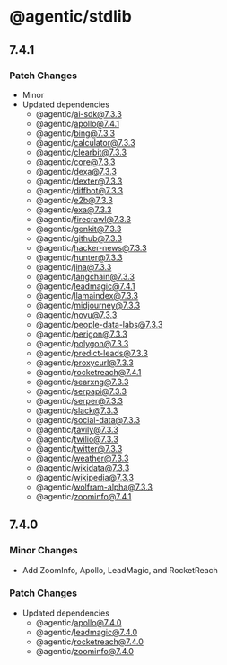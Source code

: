 # @agentic/stdlib

## 7.4.1

### Patch Changes

- Minor
- Updated dependencies
  - @agentic/ai-sdk@7.3.3
  - @agentic/apollo@7.4.1
  - @agentic/bing@7.3.3
  - @agentic/calculator@7.3.3
  - @agentic/clearbit@7.3.3
  - @agentic/core@7.3.3
  - @agentic/dexa@7.3.3
  - @agentic/dexter@7.3.3
  - @agentic/diffbot@7.3.3
  - @agentic/e2b@7.3.3
  - @agentic/exa@7.3.3
  - @agentic/firecrawl@7.3.3
  - @agentic/genkit@7.3.3
  - @agentic/github@7.3.3
  - @agentic/hacker-news@7.3.3
  - @agentic/hunter@7.3.3
  - @agentic/jina@7.3.3
  - @agentic/langchain@7.3.3
  - @agentic/leadmagic@7.4.1
  - @agentic/llamaindex@7.3.3
  - @agentic/midjourney@7.3.3
  - @agentic/novu@7.3.3
  - @agentic/people-data-labs@7.3.3
  - @agentic/perigon@7.3.3
  - @agentic/polygon@7.3.3
  - @agentic/predict-leads@7.3.3
  - @agentic/proxycurl@7.3.3
  - @agentic/rocketreach@7.4.1
  - @agentic/searxng@7.3.3
  - @agentic/serpapi@7.3.3
  - @agentic/serper@7.3.3
  - @agentic/slack@7.3.3
  - @agentic/social-data@7.3.3
  - @agentic/tavily@7.3.3
  - @agentic/twilio@7.3.3
  - @agentic/twitter@7.3.3
  - @agentic/weather@7.3.3
  - @agentic/wikidata@7.3.3
  - @agentic/wikipedia@7.3.3
  - @agentic/wolfram-alpha@7.3.3
  - @agentic/zoominfo@7.4.1

## 7.4.0

### Minor Changes

- Add ZoomInfo, Apollo, LeadMagic, and RocketReach

### Patch Changes

- Updated dependencies
  - @agentic/apollo@7.4.0
  - @agentic/leadmagic@7.4.0
  - @agentic/rocketreach@7.4.0
  - @agentic/zoominfo@7.4.0
